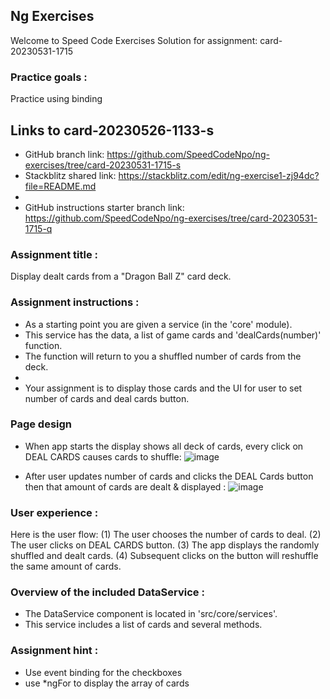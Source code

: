 ## Ng Exercises

Welcome to Speed Code Exercises
Solution for assignment: card-20230531-1715

### Practice goals :

Practice using binding

## Links to card-20230526-1133-s

- GitHub branch link: https://github.com/SpeedCodeNpo/ng-exercises/tree/card-20230531-1715-s
- Stackblitz shared link: https://stackblitz.com/edit/ng-exercise1-zj94dc?file=README.md
-
- GitHub instructions starter branch link: https://github.com/SpeedCodeNpo/ng-exercises/tree/card-20230531-1715-q

### Assignment title :

Display dealt cards from a "Dragon Ball Z" card deck.

### Assignment instructions :

- As a starting point you are given a service (in the 'core' module).
- This service has the data, a list of game cards and 'dealCards(number)' function.
- The function will return to you a shuffled number of cards from the deck.
-
- Your assignment is to display those cards and the UI for user to set number of cards and deal cards button.

### Page design

- When app starts the display shows all deck of cards, every click on DEAL CARDS causes cards to shuffle:
  ![image](https://github.com/SpeedCodeNpo/ng-exercises/assets/132397719/5677ccee-af70-43e1-b11b-2cfed9454c1f)

- After user updates number of cards and clicks the DEAL Cards button then that amount of cards are dealt & displayed :
  ![image](https://github.com/SpeedCodeNpo/ng-exercises/assets/132397719/b0311978-e309-4a1f-b0d9-00d66131ea58)

### User experience :

Here is the user flow:
(1) The user chooses the number of cards to deal.
(2) The user clicks on DEAL CARDS button.
(3) The app displays the randomly shuffled and dealt cards.
(4) Subsequent clicks on the button will reshuffle the same amount of cards.

### Overview of the included DataService :

- The DataService component is located in 'src/core/services'.
- This service includes a list of cards and several methods.

### Assignment hint :

- Use event binding for the checkboxes
- use \*ngFor to display the array of cards
